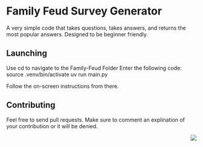 # Family Feud Survey Generator
A very simple code that takes questions, takes answers, and returns the most popular answers. Designed to be beginner friendly.
## Launching
Use cd to navigate to the Family-Feud Folder
Enter the following code:
source .venv/bin/activate
uv run main.py

Follow the on-screen instructions from there.

## Contributing
Feel free to send pull requests. Make sure to comment an explination of your contribution or it will be denied.


<p align="right">
  <img src="https://api.boot.dev/v1/users/public/1e11e9c6-ace9-405f-addd-1ea5ca0f986a/thumbnail" >
</p>


